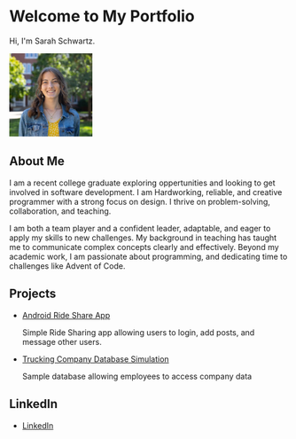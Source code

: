 # Welcome to My Portfolio
Hi, I'm Sarah Schwartz. <!-- Replace [Your Name] with your real name -->

<img src="Square Headshot.jpg" alt="Sarah Schwartz" style="width:150px;">


## About Me
I am a recent college graduate exploring oppertunities and looking to get involved in software development. I am Hardworking, reliable, and creative programmer with a strong focus on design. I thrive on problem-solving, collaboration, and teaching.

I am both a team player and a confident leader, adaptable, and eager to apply my skills to new challenges. My background in teaching has taught me to communicate complex concepts clearly and effectively. Beyond my academic work, I am passionate about programming, and dedicating time to challenges like Advent of Code.
 <!-- Replace with a short description about you -->
## Projects

- [Android Ride Share App](https://github.com/sampjvv/WheatonRideShare)
  
   Simple Ride Sharing app allowing users to login, add posts, and message other users.

  
- [Trucking Company Database Simulation](https://github.com/schwar78/DB-Project)
  
  Sample database allowing employees to access company data

## LinkedIn
- [LinkedIn](https://www.linkedin.com/in/sarah-schwartz-6bb8a527b/) <!-- Replace with your LinkedIn link --> <!-- Replace with your Twitter link, if you want -->



